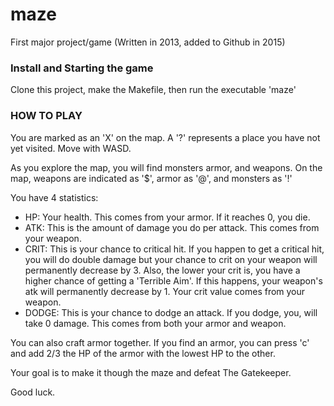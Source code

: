 # maze
First major project/game (Written in 2013, added to Github in 2015)

### Install and Starting the game
Clone this project, make the Makefile, then run the executable 'maze'

### HOW TO PLAY
You are marked as an 'X' on the map. A '?' represents a place you have not yet visited. Move with WASD.

As you explore the map, you will find monsters armor, and weapons.
On the map, weapons are indicated as '$', armor as '@', and monsters as '!'

You have 4 statistics:
* HP:    Your health. This comes from your armor. If it reaches 0, you die.
* ATK:   This is the amount of damage you do per attack. This comes from your weapon.
* CRIT:  This is your chance to critical hit. If you happen to get a critical hit, you will do double damage but your chance to crit on your weapon will permanently decrease by 3. Also, the lower your crit is, you have a higher chance of getting a 'Terrible Aim'. If this happens, your weapon's atk will permanently decrease by 1. Your crit value comes from your weapon.
* DODGE: This is your chance to dodge an attack. If you dodge, you, will take 0 damage. This comes from both your armor and weapon.

You can also craft armor together. If you find an armor, you can press 'c' and add 2/3 the HP of the armor with the lowest HP to the other.

Your goal is to make it though the maze and defeat The Gatekeeper.

Good luck.
